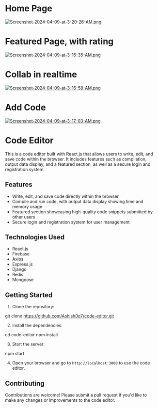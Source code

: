 # Home Page
[![Screenshot-2024-04-09-at-3-20-26-AM.png](https://i.postimg.cc/QdS2NYm5/Screenshot-2024-04-09-at-3-20-26-AM.png)](https://postimg.cc/ZWB7Vc1K)
# Featured Page, with rating
[![Screenshot-2024-04-09-at-3-16-35-AM.png](https://i.postimg.cc/KjqGMcr7/Screenshot-2024-04-09-at-3-16-35-AM.png)](https://postimg.cc/0KS1gs4r)
# Collab in realtime
[![Screenshot-2024-04-09-at-3-16-58-AM.png](https://i.postimg.cc/9QG33FRx/Screenshot-2024-04-09-at-3-16-58-AM.png)](https://postimg.cc/CRLrk04D)
# Add Code
[![Screenshot-2024-04-09-at-3-17-03-AM.png](https://i.postimg.cc/wxm3tLS3/Screenshot-2024-04-09-at-3-17-03-AM.png)](https://postimg.cc/Dm77HJfK)
# Code Editor

This is a code editor built with React.js that allows users to write, edit, and save code within the browser. It includes features such as compilation, output data display, and a featured section, as well as a secure login and registration system.

## Features

- Write, edit, and save code directly within the browser
- Compile and run code, with output data display showing time and memory usage
- Featured section showcasing high-quality code snippets submitted by other users
- Secure login and registration system for user management

## Technologies Used

- React.js
- Firebase
- Axios
- Express.js
- Django
- Redis
- Mongoose
  


## Getting Started

1. Clone the repository:

git clone https://github.com/Ashish0o7/code-editor.git


2. Install the dependencies:

cd code-editor
npm install


3. Start the server:

npm start



4. Open your browser and go to `http://localhost:3000` to use the code editor.

## Contributing

Contributions are welcome! Please submit a pull request if you'd like to make any changes or improvements to the code editor.

##
